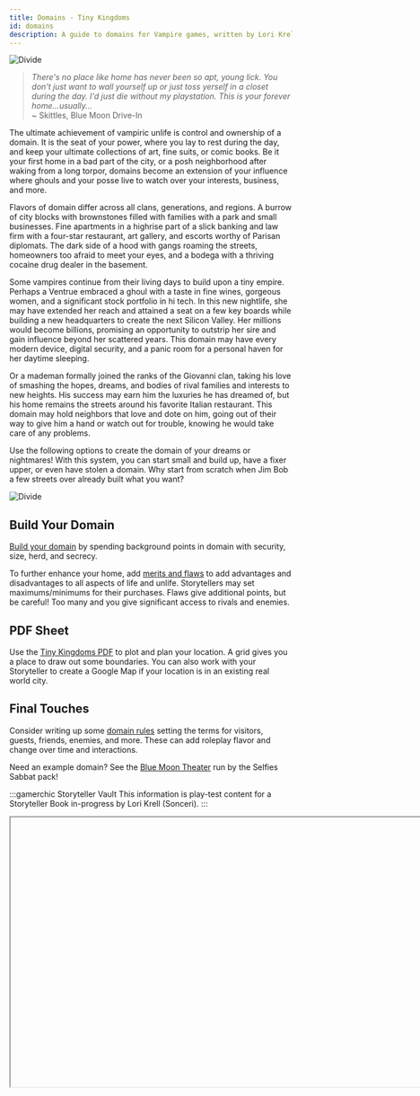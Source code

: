 ```yaml
---
title: Domains - Tiny Kingdoms 
id: domains
description: A guide to domains for Vampire games, written by Lori Krell. This is a fan creation!
---
```


<div id="vamp">

![Divide](/img/wod/tiny-top.png)

>*There's no place like home has never been so apt, young lick. You don't just want to wall yourself up or just toss yerself in a closet during the day. I'd just die without my playstation. This is your forever home...usually...* <br/>~ Skittles, Blue Moon Drive-In

The ultimate achievement of vampiric unlife is control and ownership of a domain. It is the seat of your power, where you lay to rest during the day, and keep your ultimate collections of art, fine suits, or comic books. Be it your first home in a bad part of the city, or a posh neighborhood after waking from a long torpor, domains become an extension of your influence where ghouls and your posse live to watch over your interests, business, and more.

Flavors of domain differ across all clans, generations, and regions. A burrow of city blocks with brownstones filled with families with a park and small businesses. Fine apartments in a highrise part of a slick banking and law firm with a four-star restaurant, art gallery, and escorts worthy of Parisan diplomats. The dark side of a hood with gangs roaming the streets, homeowners too afraid to meet your eyes, and a bodega with a thriving cocaine drug dealer in the basement. 

Some vampires continue from their living days to build upon a tiny empire. 
Perhaps a Ventrue embraced a ghoul with a taste in fine wines, gorgeous women, and a significant stock portfolio in hi tech. In this new nightlife, she may have extended her reach and attained a seat on a few key boards while building a new headquarters to create the next Silicon Valley. Her millions would become billions, promising an opportunity to outstrip her sire and gain influence beyond her scattered years. This domain may have every modern device, digital security, and a panic room for a personal haven for her daytime sleeping.

Or a mademan formally joined the ranks of the Giovanni clan, taking his love of smashing the hopes, dreams, and bodies of rival families and interests to new heights. His success may earn him the luxuries he has dreamed of, but his home remains the streets around his favorite Italian restaurant. This domain may hold neighbors that love and dote on him, going out of their way to give him a hand or watch out for trouble, knowing he would take care of any problems.

Use the following options to create the domain of your dreams or nightmares! With this system, you can start small and build up, have a fixer upper, or even have stolen a domain. Why start from scratch when Jim Bob a few streets over already built what you want?

![Divide](/img/divide/divide-lasombra.png)

## Build Your Domain

[Build your domain](building-rules.md) by spending background points in domain with security, size, herd, and secrecy.  

To further enhance your home, add [merits and flaws](merits-flaws.md) to add advantages and disadvantages to all aspects of life and unlife. Storytellers may set maximums/minimums for their purchases. Flaws give additional points, but be careful! Too many and you give significant access to rivals and enemies.

## PDF Sheet

Use the [Tiny Kingdoms PDF](/files/tiny-kingdoms-sheet.pdf) to plot and plan your location. A grid gives you a place to draw out some boundaries. You can also work with your Storyteller to create a Google Map if your location is in an existing real world city.

## Final Touches

Consider writing up some [domain rules](domain-rules.md) setting the terms for visitors, guests, friends, enemies, and more. These can add roleplay flavor and change over time and interactions. 

Need an example domain? See the [Blue Moon Theater](blue-moon.md) run by the Selfies Sabbat pack!

:::gamerchic Storyteller Vault
This information is play-test content for a Storyteller Book in-progress by Lori Krell (Sonceri).
:::

<Iframe url="https://www.youtube.com/embed/fJwNrKkXdhA"
        width="854px"
        height="480px"
        id="myId"
        className="video-container"
        display="initial"
        position="relative"
        allow="accelerometer; autoplay=1; clipboard-write; encrypted-media; gyroscope; picture-in-picture" 
        allowfullscreen
        />

</div>

import Iframe from 'react-iframe';
 